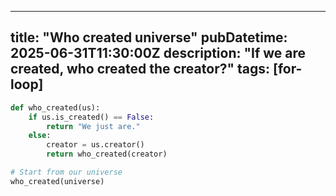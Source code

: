 ---

title: "Who created universe"
pubDatetime: 2025-06-31T11:30:00Z
description: "If we are created, who created the creator?"
tags: [for-loop]
------------------------------------------------------------------------
```python
def who_created(us):
    if us.is_created() == False:
        return "We just are."
    else:
        creator = us.creator()
        return who_created(creator)

# Start from our universe
who_created(universe)
```